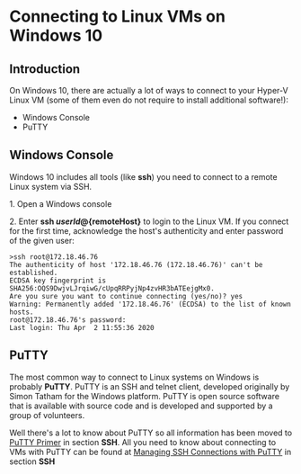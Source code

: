 # Connecting to Linux VMs on Windows 10

## Introduction 

On Windows 10, there are actually a lot of ways to connect to your Hyper-V Linux VM (some of them even do not require to install additional software!):

* Windows Console
* PuTTY

## Windows Console

Windows 10 includes all tools (like __ssh__) you need to connect to a remote Linux system via SSH.

1\. Open a Windows console

2\. Enter __ssh ${userId}@${remoteHost}__ to login to the Linux VM. If you connect for the first time, acknowledge the host's authenticity and enter password of the given user:
```
>ssh root@172.18.46.76
The authenticity of host '172.18.46.76 (172.18.46.76)' can't be established.
ECDSA key fingerprint is SHA256:OQS9DwjvLJrqiwG/cUpqRRPyjNp4zvHR3bATEejgMx0.
Are you sure you want to continue connecting (yes/no)? yes
Warning: Permanently added '172.18.46.76' (ECDSA) to the list of known hosts.
root@172.18.46.76's password:
Last login: Thu Apr  2 11:55:36 2020
```

## PuTTY

The most common way to connect to Linux systems on Windows is probably __PuTTY__. 
PuTTY is an SSH and telnet client, developed originally by Simon Tatham for the Windows platform. PuTTY is open source software that is available with source code and is developed and supported by a group of volunteers.
 
Well there's a lot to know about PuTTY so all information has been moved to [PuTTY Primer](putty_primer.md) in section __SSH__.
All you need to know about connecting to VMs with PuTTY can be found at [Managing SSH Connections with PuTTY](putty_managing_connections.md) in section __SSH__